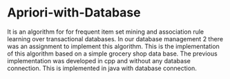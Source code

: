# Apriori-with-Database
It is an algorithm for for frequent item set mining and association rule learning over transactional databases. In our database management 2 there was an assignment to implement this algorithm. This is the implementation of this algorithm based on a simple  grocery shop data base. The previous implementation was developed in cpp and without any database connection. This is implemented in java with database connection.
